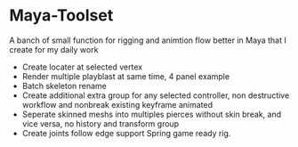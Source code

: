 # Maya-Toolset
A banch of small function for rigging and animtion flow better in Maya that I create for my daily work
- Create locater at selected vertex
- Render multiple playblast at same time, 4 panel example
- Batch skeleton rename
- Create additional extra group for any selected controller, non destructive workflow and nonbreak existing keyframe animated
- Seperate skinned meshs into multiples pierces without skin break, and vice versa, no history and transform group
- Create joints follow edge support Spring game ready rig.

